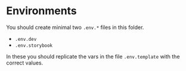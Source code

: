 # Environments

You should create minimal two `.env.*` files in this folder.

- `.env.dev`
- `.env.storybook`

In these you should replicate the vars in the file `.env.template` with the correct values.
